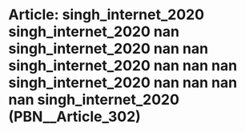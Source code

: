 # Article: __singh_internet_2020 singh_internet_2020 nan singh_internet_2020 nan nan singh_internet_2020 nan nan nan singh_internet_2020 nan nan nan nan singh_internet_2020__ (PBN__Article_302)

